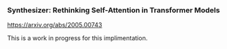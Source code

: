 ### Synthesizer: Rethinking Self-Attention in Transformer Models

https://arxiv.org/abs/2005.00743

This is a work in progress for this implimentation.
